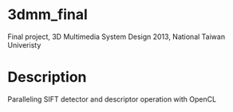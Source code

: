 # 3dmm_final
Final project, 3D Multimedia System Design 2013, National Taiwan Univeristy

# Description
Paralleling SIFT detector and descriptor operation with OpenCL
